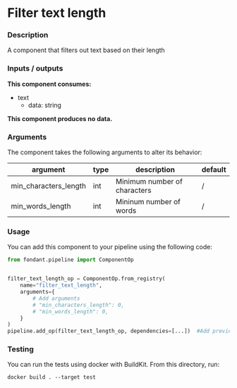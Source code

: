 # Filter text length

### Description
A component that filters out text based on their length

### Inputs / outputs

**This component consumes:**

- text
    - data: string

**This component produces no data.**

### Arguments

The component takes the following arguments to alter its behavior:

| argument | type | description | default |
| -------- | ---- | ----------- | ------- |
| min_characters_length | int | Minimum number of characters | / |
| min_words_length | int | Mininum number of words | / |

### Usage

You can add this component to your pipeline using the following code:

```python
from fondant.pipeline import ComponentOp


filter_text_length_op = ComponentOp.from_registry(
    name="filter_text_length",
    arguments={
        # Add arguments
        # "min_characters_length": 0,
        # "min_words_length": 0,
    }
)
pipeline.add_op(filter_text_length_op, dependencies=[...])  #Add previous component as dependency
```

### Testing

You can run the tests using docker with BuildKit. From this directory, run:
```
docker build . --target test
```
